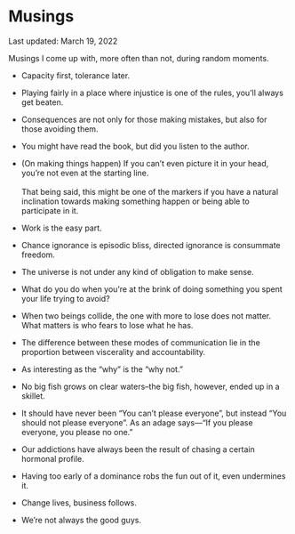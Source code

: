 Musings
=======

<div class="center">Last updated: March 19, 2022</div>

Musings I come up with, more often than not, during random moments.

- Capacity first, tolerance later.<br>


- Playing fairly in a place where injustice is one of the rules, you’ll always
  get beaten.<br>


- Consequences are not only for those making mistakes, but also for those
  avoiding them.<br>


- You might have read the book, but did you listen to the author.<br>


- (On making things happen) If you can’t even picture it in your head, you’re
  not even at the starting line.<br><br>That being said, this might be one of
  the markers if you have a natural inclination towards making something happen
  or being able to participate in it.


- Work is the easy part.<br>


- Chance ignorance is episodic bliss, directed ignorance is consummate freedom.<br>


- The universe is not under any kind of obligation to make sense.<br>


- What do you do when you’re at the brink of doing something you spent your life
  trying to avoid?<br>


- When two beings collide, the one with more to lose does not matter. What
  matters is who fears to lose what he has.<br>


- The difference between these modes of communication lie in the proportion
  between viscerality and accountability.<br>


- As interesting as the “why” is the “why not.”<br>


- No big fish grows on clear waters–the big fish, however, ended up in a skillet.


- It should have never been “You can’t please everyone”, but instead “You should
  not please everyone”. As an adage says—“If you please everyone, you please no one.”


- Our addictions have always been the result of chasing a certain hormonal profile.


- Having too early of a dominance robs the fun out of it, even undermines it.


- Change lives, business follows.


- We’re not always the good guys.
